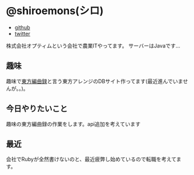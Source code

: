 # @shiroemons(シロ)

- [github](https://github.com/shiroemons)
- [twitter](https://twitter.com/shiroemons)

株式会社オプティムという会社で農業ITやってます。
サーバーはJavaです...

## 趣味

趣味で[東方編曲録](https://touhou.arrangement-chronicle.com/)と言う東方アレンジのDBサイト作ってます(最近進んでいませんが。。)。

## 今日やりたいこと

趣味の東方編曲録の作業をします。api追加を考えています

## 最近

会社でRubyが全然書けないのと、最近疲弊し始めているので転職を考えてます。
